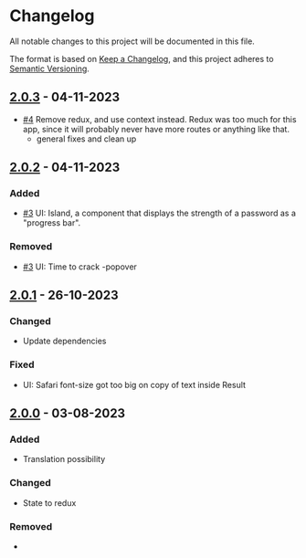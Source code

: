 # Changelog

All notable changes to this project will be documented in this file.

The format is based on [Keep a Changelog](https://keepachangelog.com/en/1.0.0/),
and this project adheres to [Semantic Versioning](https://semver.org/spec/v2.0.0.html).

## [2.0.3](https://github.com/ogdakke/salasanakone/commits/2.0.3) - 04-11-2023

- [#4](https://github.com/ogdakke/salasanakone/pull/4) Remove redux, and use context instead. Redux was too much for this app, since it will probably never have more routes or anything like that.
  - general fixes and clean up

## [2.0.2](https://github.com/ogdakke/salasanakone/commits/2.0.2) - 04-11-2023

### Added

- [#3](https://github.com/ogdakke/salasanakone/pull/3) UI: Island, a component that displays the strength of a password as a "progress bar".

### Removed

- [#3](https://github.com/ogdakke/salasanakone/pull/3) UI: Time to crack -popover

## [2.0.1](https://github.com/ogdakke/salasanakone/commits/2.0.1) - 26-10-2023

### Changed

- Update dependencies

### Fixed

- UI: Safari font-size got too big on copy of text inside Result

## [2.0.0](https://github.com/ogdakke/salasanakone/commits/2.0.0) - 03-08-2023

### Added

- Translation possibility

### Changed

- State to redux

### Removed

-


